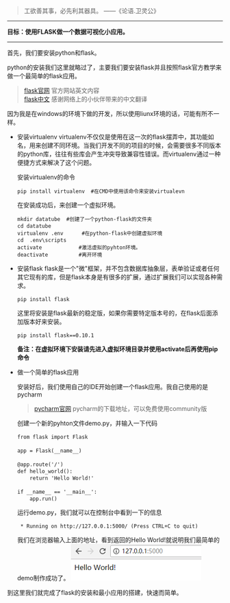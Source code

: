 >工欲善其事，必先利其器具。 ——《论语.卫灵公》

-----

**目标：使用FLASK做一个数据可视化小应用。**

-----

首先，我们要安装python和flask。

python的安装我们这里就略过了，主要我们要安装flask并且按照flask官方教学来做一个最简单的flask应用。

>[flask官网](http://flask.pocoo.org/)   官方网站英文内容  
>[flask中文](http://www.pythondoc.com/flask/index.html)  感谢网络上的小伙伴带来的中文翻译

因为我是在windows的环境下做的开发，所以使用liunx环境的话，可能有所不一样。

* 安装virtualenv
virtualenv不仅仅是使用在这一次的flask摆弄中，其功能如名，用来创建不同环境。当我们开发不同的项目的时候，会需要很多不同版本的python库，往往有些库会产生冲突导致兼容性错误。而virtualenv通过一种便捷方式来解决了这个问题。

    安装virtualenv的命令
    ```
    pip install virtualenv  #在CMD中使用该命令来安装virtualevn
    ```
    在安装成功后，来创建一个虚拟环境。
    ```
    mkdir datatube  #创建了一个python-flask的文件夹
    cd datatube       
    virtualenv .env      #在python-flask中创建虚拟环境
    cd  .env\scripts     
    activate            #激活虚拟的pyhton环境。
    deactivate          #离开环境
    ```

* 安装flask
flask是一个"微"框架，并不包含数据库抽象层，表单验证或者任何其它现有的库，但是flask本身是有很多的扩展，通过扩展我们可以实现各种需求。

    ```
    pip install flask
    ```
    这里将安装是flask最新的稳定版，如果你需要特定版本号的，在flask后面添加版本好来安装。
    ```
    pip install flask==0.10.1
    ```
    **备注：在虚拟环境下安装请先进入虚拟环境目录并使用activate后再使用pip命令**


* 做一个简单的flask应用
 
    安装好后，我们使用自己的IDE开始创建一个flask应用。我自己使用的是pycharm
    >[pycharm官网](https://www.jetbrains.com/pycharm/) pycharm的下载地址，可以免费使用community版


    创建一个新的pyhton文件demo.py，并输入一下代码
    ```
    from flask import Flask

    app = Flask(__name__)

    @app.route('/')
    def hello_world():
        return 'Hello World!'

    if __name__ == '__main__':
        app.run()
    ```
    运行demo.py，我们就可以在控制台中看到一下的信息
    ```
     * Running on http://127.0.0.1:5000/ (Press CTRL+C to quit)
    ```
    我们在浏览器输入上面的地址，看到返回的Hello World!就说明我们最简单的demo制作成功了。
    ![](image/1.png)
    
    
到这里我们就完成了flask的安装和最小应用的搭建，快速而简单。
